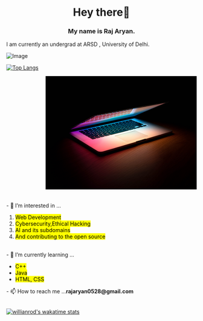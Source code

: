 <h1 align ="center" >Hey there👋</h1>
<h3 align ="center" >My name is <b>Raj Aryan</b>.</h3>
<p>
 I am currently an undergrad at ARSD , University of Delhi.<br>
 
 <p align ="left ">
  <img  src="https://cdn.videoplasty.com/animation/chill-coding-programming-lo-fi-animation-stock-animation-21874-1280x720.jpg?1607096344" alt="Image" width="400" height="300">
 </p> 
 
 [![Top Langs](https://github-readme-stats.vercel.app/api/top-langs/?username=rajaryan0528&layout=compact)](https://github.com/rajaryan0528/github-readme-stats)
 
 <p align ="right">
  <img  src="coding.jpg" alt="Image" width="400" height="300">
 </p> 
<br>
- 👀 I’m interested in ...
<ol>
  <li><mark>Web Development</mark> </li>
  <li><mark>Cybersecurity,Ethical Hacking<mark></li>
  <li><mark>AI and its subdomains<mark></li>
  <li><mark>And contributing to the open source<mark></li>
</ol>
<br>
- 🌱 I’m currently learning ...
<br>
<ul>
  <li><mark>C++ </mark></li>
  <li><mark>Java</mark></li>
  <li><mark>HTML, CSS</mark></li>
</ul>
 - 📫 How to reach me ...<b>rajaryan0528@gmail.com</b>
<br>
<br>
  
   
 [![willianrod's wakatime stats](https://github-readme-stats.vercel.app/api/wakatime?username=willianrod)](https://github.com/rajaryan0528/github-readme-stats)
 
<!---
rajaryan0528/rajaryan0528 is a ✨ special ✨ repository because its `README.md` (this file) appears on your GitHub profile.
You can click the Preview link to take a look at your changes.
--->
